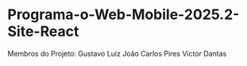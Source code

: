 # Programa-o-Web-Mobile-2025.2-Site-React

Membros do Projeto:
Gustavo Luiz
João Carlos Pires
Victor Dantas
